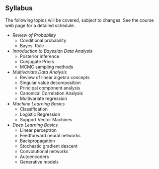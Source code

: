 ## Syllabus

The following topics will be covered, subject to changes. See the course web page for a detailed schedule.

* *Review of Probability*
  - Conditional probability
  - Bayes' Rule
* *Introduction to Bayesian Data Analysis*
  - Posterior inference
  - Conjugate Priors
  - MCMC sampling methods
* *Multivariate Data Analysis*
  - Review of linear algebra concepts
  - Singular value decomposition
  - Principal component analysis
  - Canonical Correlation Analysis
  - Multivariate regression
* *Machine Learning Basics*
  - Classification
  - Logistic Regression
  - Support Vector Machines
* *Deep Learning Basics*
  - Linear perceptron
  - Feedforward neural networks
  - Backpropagation
  - Stochastic gradient descent
  - Convolutional networks
  - Autoencoders
  - Generative models
